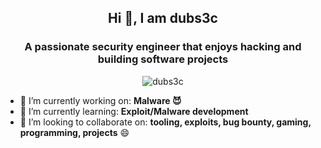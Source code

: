 <h2 align="center">Hi 👋, I am dubs3c</h2>
<h3 align="center">A passionate security engineer that enjoys hacking and building software projects</h3>

<p align="center"> <img src="https://github-readme-stats.vercel.app/api?username=dubs3c&show_icons=true&theme=chartreuse-dark" alt="dubs3c" /> </p>

- 🔭 I’m currently working on: **Malware 😈**
- 🌱 I’m currently learning: **Exploit/Malware development**
- 👯 I’m looking to collaborate on: **tooling, exploits, bug bounty, gaming, programming, projects** 😄 

<!--
**dubs3c/dubs3c** is a ✨ _special_ ✨ repository because its `README.md` (this file) appears on your GitHub profile.

Here are some ideas to get you started:

- 🔭 I’m currently working on ...
- 🌱 I’m currently learning ...
- 👯 I’m looking to collaborate on ...
- 🤔 I’m looking for help with ...
- 💬 Ask me about ...
- 📫 How to reach me: ...
- 😄 Pronouns: ...
- ⚡ Fun fact: ...
-->
